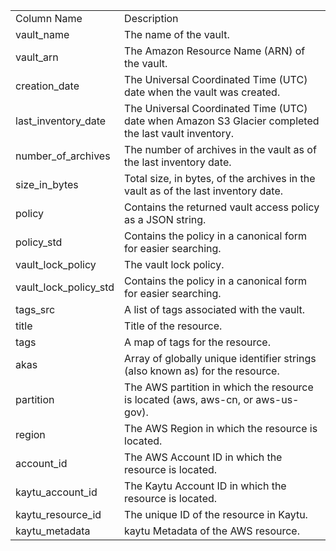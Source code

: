 <table>
	<tr><td>Column Name</td><td>Description</td></tr>
	<tr><td>vault_name</td><td>The name of the vault.</td></tr>
	<tr><td>vault_arn</td><td>The Amazon Resource Name (ARN) of the vault.</td></tr>
	<tr><td>creation_date</td><td>The Universal Coordinated Time (UTC) date when the vault was created.</td></tr>
	<tr><td>last_inventory_date</td><td>The Universal Coordinated Time (UTC) date when Amazon S3 Glacier completed the last vault inventory.</td></tr>
	<tr><td>number_of_archives</td><td>The number of archives in the vault as of the last inventory date.</td></tr>
	<tr><td>size_in_bytes</td><td>Total size, in bytes, of the archives in the vault as of the last inventory date.</td></tr>
	<tr><td>policy</td><td>Contains the returned vault access policy as a JSON string.</td></tr>
	<tr><td>policy_std</td><td>Contains the policy in a canonical form for easier searching.</td></tr>
	<tr><td>vault_lock_policy</td><td>The vault lock policy.</td></tr>
	<tr><td>vault_lock_policy_std</td><td>Contains the policy in a canonical form for easier searching.</td></tr>
	<tr><td>tags_src</td><td>A list of tags associated with the vault.</td></tr>
	<tr><td>title</td><td>Title of the resource.</td></tr>
	<tr><td>tags</td><td>A map of tags for the resource.</td></tr>
	<tr><td>akas</td><td>Array of globally unique identifier strings (also known as) for the resource.</td></tr>
	<tr><td>partition</td><td>The AWS partition in which the resource is located (aws, aws-cn, or aws-us-gov).</td></tr>
	<tr><td>region</td><td>The AWS Region in which the resource is located.</td></tr>
	<tr><td>account_id</td><td>The AWS Account ID in which the resource is located.</td></tr>
	<tr><td>kaytu_account_id</td><td>The Kaytu Account ID in which the resource is located.</td></tr>
	<tr><td>kaytu_resource_id</td><td>The unique ID of the resource in Kaytu.</td></tr>
	<tr><td>kaytu_metadata</td><td>kaytu Metadata of the AWS resource.</td></tr>
</table>